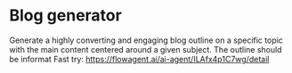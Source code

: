 # Blog generator
Generate a highly converting and engaging blog outline on a specific topic with the main content centered around a given subject. The outline should be informat
Fast try: https://flowagent.ai/ai-agent/ILAfx4p1C7wg/detail

